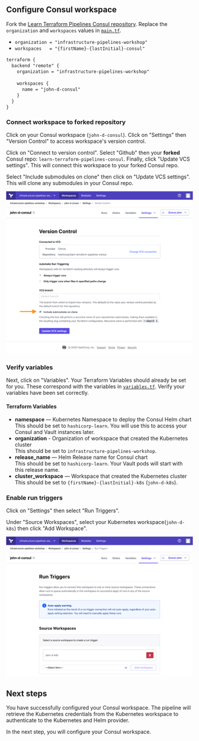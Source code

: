 ## Configure Consul workspace

Fork the [Learn Terraform Pipelines Consul repository](https://github.com/hashicorp/learn-terraform-pipelines-consul). Replace the `organization` and `workspaces` values in [`main.tf`](https://github.com/hashicorp/learn-terraform-pipelines-consul/blob/master/main.tf). 
- `organization = "infrastructure-pipelines-workshop"`
- `workspaces   = "{firstName}-{lastInitial}-consul"`

```hcl
terraform {
  backend "remote" {
    organization = "infrastructure-pipelines-workshop"

    workspaces {
      name = "john-d-consul"
    }
  }
}
```
### Connect workspace to forked repository

Click on your Consul workspace (`john-d-consul`). Click on "Settings" then "Version Control" to access workspace's version control.

Click on "Connect to version control". Select "Github" then your **forked** Consul repo: `learn-terraform-pipelines-consul`. Finally, click "Update VCS settings". This will connect this workspace to your forked Consul repo.

Select "Include submodules on clone" then click on "Update VCS settings". This will clone any submodules in your Consul repo. 

![Click on "Include submodules on clone" then click on "Update VCS settings"](./assets/include-submodules.png)

### Verify variables

Next, click on "Variables". Your Terraform Variables should already be set for you. These correspond with the variables in [`variables.tf`](https://github.com/hashicorp/learn-terraform-pipelines-consul/blob/master/variables.tf). Verify your variables have been set correctly.

#### Terraform Variables
- **namespace** — Kubernetes Namespace to deploy the Consul Helm chart<br/>
  This should be set to `hashicorp-learn`. You will use this to access your Consul and Vault instances later.
- **organization** - Organization of workspace that created the Kubernetes cluster<br/>
  This should be set to `infrastructure-pipelines-workshop`.
- **release_name** — Helm Release name for Consul chart<br/>
  This should be set to `hashicorp-learn`. Your Vault pods will start with this release name.
- **cluster_workspace** — Workspace that created the Kubernetes cluster<br/>
  This should be set to `{firstName}-{lastInitial}-k8s` (`john-d-k8s`).

### Enable run triggers 

Click on "Settings" then select "Run Triggers".

Under "Source Workspaces", select your Kubernetes workspace(`john-d-k8s`) then click "Add Workspace".

![Select Kubernetes workspace as source workspace](./assets/enable-run-triggers.png)

## Next steps

You have successfully configured your Consul workspace. The pipeline will retrieve the Kubernetes credentials from the Kubernetes workspace to authenticate to the Kubernetes and Helm provider.

In the next step, you will configure your Consul workspace.
